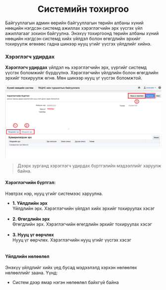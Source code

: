
<h1 align="center">Системийн тохиргоо</h1>

Байгууллагын админ өөрийн байгууллагын төрийн албаны хүний нөөцийн нэгдсэн системд ажиллах хэрэглэгчийн эрх үүсгэх үйл ажиллагааг зохион байгуулна. Энэхүү тохиргоонд төрийн албаны хүний нөөцийн нэгдсэн системд хийх үйлдэл болон өгөгдлийн эрхийг тохируулж өгөхөөс гадна шинээр нууц үгийг үүсгэх үйлдлийг хийнэ.

### Хэрэглэгч удирдах

**Хэрэглэгч удирдах** үйлдэл нь хэрэглэгчийн эрх, үүргийг системд үүсгэх боломжийг бүрдүүлнэ. Хэрэглэгчийн үйлдлийн болон өгөгдлийн эрхийг тохируулж өгнө. Мөн шинээр нууц үг үүсгэх боломжтой.

![](../assets/images/modules/settings/system_create_user.png)

> Дээрх зурганд хэрэглэгч удирдах бүртгэлийн мэдээллийг харуулж байна.

#### Хэрэглэгчийн бүртгэл:
Нэвтрэх нэр, нууц үгийг системээс харуулна. 

- **1. Үйлдлийн эрх**
    <br>Үйлдлийн эрх. Хэрэглэгчийн үйлдэл хийх эрхийг тохируулах хэсэг<br><br>
- **2. Өгөгдлийн эрх**
    <br>Өгөгдлийн эрх. Хэрэглэгчийн өгөгдлийн эрхийг тохируулах хэсэг<br><br>
- **3. Нууц үг өөрчлөх**
    <br>Нууц үг өөрчлөх. Хэрэглэгчийн нууц үгийг үүсгэх хэсэг<br><br>

#### Үйлдлийн нөлөөлөл
  Энэхүү үйлдлийг хийх үед бусад мэдээлэлд хэрхэн нөлөөлөх нөлөөллийг заана. Үүнд:
  - Систем дээр ямар нэгэн нөлөөлөл байхгүй байна



